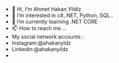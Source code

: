 - 👋 Hi, I’m Ahmet Hakan Yildiz
- 👀 I’m interested in c#,.NET, Python, SQL..
- 🌱 I’m currently learning .NET CORE
- 📫 How to reach me ...
- My social network accounts :
- Instagram:@ahakanyldz
- Linkedin:@ahakanyildz
- 
